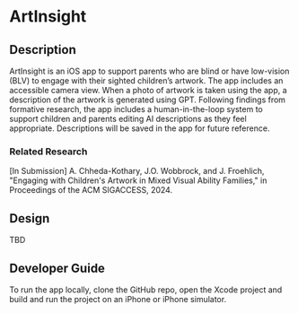 # ArtInsight

## Description

ArtInsight is an iOS app to support parents who are blind or have low-vision (BLV) to engage with their sighted children’s artwork. The app includes an accessible camera view. When a photo of artwork is taken using the app, a description of the artwork is generated using GPT. Following findings from formative research, the app includes a human-in-the-loop system to support children and parents editing AI descriptions as they feel appropriate. Descriptions will be saved in the app for future reference.

### Related Research

[In Submission] A. Chheda-Kothary, J.O. Wobbrock, and J. Froehlich, "Engaging with Children's Artwork in Mixed Visual Ability Families," in Proceedings of the ACM SIGACCESS, 2024.

## Design

TBD

## Developer Guide

To run the app locally, clone the GitHub repo, open the Xcode project and build and run the project on an iPhone or iPhone simulator.
